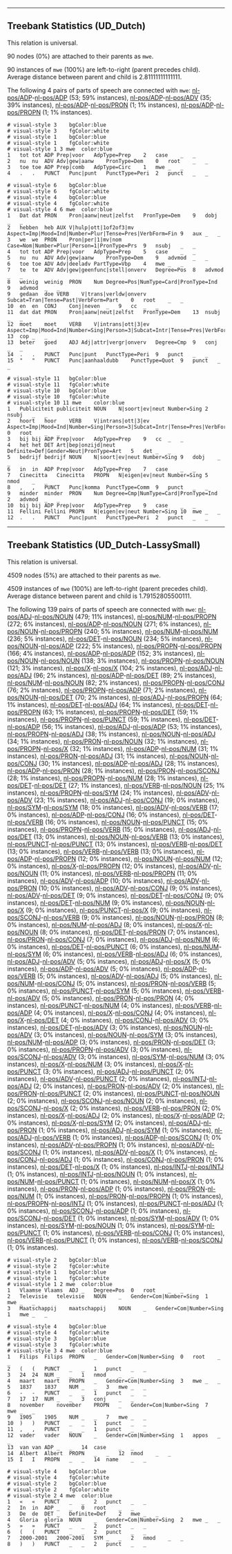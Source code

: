

--------------------------------------------------------------------------------

## Treebank Statistics (UD_Dutch)

This relation is universal.

90 nodes (0%) are attached to their parents as `mwe`.

90 instances of `mwe` (100%) are left-to-right (parent precedes child).
Average distance between parent and child is 2.81111111111111.

The following 4 pairs of parts of speech are connected with `mwe`: [nl-pos/ADP]()-[nl-pos/ADP]() (53; 59% instances), [nl-pos/ADP]()-[nl-pos/ADV]() (35; 39% instances), [nl-pos/ADP]()-[nl-pos/PRON]() (1; 1% instances), [nl-pos/ADP]()-[nl-pos/PROPN]() (1; 1% instances).


~~~ conllu
# visual-style 3	bgColor:blue
# visual-style 3	fgColor:white
# visual-style 1	bgColor:blue
# visual-style 1	fgColor:white
# visual-style 1 3 mwe	color:blue
1	tot	tot	ADP	Prep|voor	AdpType=Prep	2	case	_	_
2	nu	nu	ADV	Adv|gew|aanw	PronType=Dem	0	root	_	_
3	toe	toe	ADP	Prep|comb	AdpType=Circ	1	mwe	_	_
4	.	.	PUNCT	Punc|punt	PunctType=Peri	2	punct	_	_

~~~


~~~ conllu
# visual-style 6	bgColor:blue
# visual-style 6	fgColor:white
# visual-style 4	bgColor:blue
# visual-style 4	fgColor:white
# visual-style 4 6 mwe	color:blue
1	Dat	dat	PRON	Pron|aanw|neut|zelfst	PronType=Dem	9	dobj	_	_
2	hebben	heb	AUX	V|hulp|ott|1of2of3|mv	Aspect=Imp|Mood=Ind|Number=Plur|Tense=Pres|VerbForm=Fin	9	aux	_	_
3	we	we	PRON	Pron|per|1|mv|nom	Case=Nom|Number=Plur|Person=1|PronType=Prs	9	nsubj	_	_
4	tot	tot	ADP	Prep|voor	AdpType=Prep	5	case	_	_
5	nu	nu	ADV	Adv|gew|aanw	PronType=Dem	9	advmod	_	_
6	toe	toe	ADV	Adv|deeladv	PartType=Vbp	4	mwe	_	_
7	te	te	ADV	Adv|gew|geenfunc|stell|onverv	Degree=Pos	8	advmod	_	_
8	weinig	weinig	PRON	Num	Degree=Pos|NumType=Card|PronType=Ind	9	advmod	_	_
9	gedaan	doe	VERB	V|trans|verldw|onverv	Subcat=Tran|Tense=Past|VerbForm=Part	0	root	_	_
10	en	en	CONJ	Conj|neven	_	9	cc	_	_
11	dat	dat	PRON	Pron|aanw|neut|zelfst	PronType=Dem	13	nsubj	_	_
12	moet	moet	VERB	V|intrans|ott|3|ev	Aspect=Imp|Mood=Ind|Number=Sing|Person=3|Subcat=Intr|Tense=Pres|VerbForm=Fin	13	cop	_	_
13	beter	goed	ADJ	Adj|attr|vergr|onverv	Degree=Cmp	9	conj	_	_
14	.	.	PUNCT	Punc|punt	PunctType=Peri	9	punct	_	_
15	"	"	PUNCT	Punc|aanhaaldubb	PunctType=Quot	9	punct	_	_

~~~


~~~ conllu
# visual-style 11	bgColor:blue
# visual-style 11	fgColor:white
# visual-style 10	bgColor:blue
# visual-style 10	fgColor:white
# visual-style 10 11 mwe	color:blue
1	Publiciteit	publiciteit	NOUN	N|soort|ev|neut	Number=Sing	2	nsubj	_	_
2	hoort	hoor	VERB	V|intrans|ott|3|ev	Aspect=Imp|Mood=Ind|Number=Sing|Person=3|Subcat=Intr|Tense=Pres|VerbForm=Fin	0	root	_	_
3	bij	bij	ADP	Prep|voor	AdpType=Prep	9	cc	_	_
4	het	het	DET	Art|bep|onzijd|neut	Definite=Def|Gender=Neut|PronType=Art	5	det	_	_
5	bedrijf	bedrijf	NOUN	N|soort|ev|neut	Number=Sing	9	dobj	_	_
6	in	in	ADP	Prep|voor	AdpType=Prep	7	case	_	_
7	Cinecitta	Cinecitta	PROPN	N|eigen|ev|neut	Number=Sing	5	nmod	_	_
8	,	,	PUNCT	Punc|komma	PunctType=Comm	9	punct	_	_
9	minder	minder	PRON	Num	Degree=Cmp|NumType=Card|PronType=Ind	2	advmod	_	_
10	bij	bij	ADP	Prep|voor	AdpType=Prep	9	case	_	_
11	Fellini	Fellini	PROPN	N|eigen|ev|neut	Number=Sing	10	mwe	_	_
12	.	.	PUNCT	Punc|punt	PunctType=Peri	2	punct	_	_

~~~




--------------------------------------------------------------------------------

## Treebank Statistics (UD_Dutch-LassySmall)

This relation is universal.

4509 nodes (5%) are attached to their parents as `mwe`.

4509 instances of `mwe` (100%) are left-to-right (parent precedes child).
Average distance between parent and child is 1.79152805500111.

The following 139 pairs of parts of speech are connected with `mwe`: [nl-pos/ADJ]()-[nl-pos/NOUN]() (479; 11% instances), [nl-pos/NUM]()-[nl-pos/PROPN]() (272; 6% instances), [nl-pos/ADP]()-[nl-pos/NOUN]() (271; 6% instances), [nl-pos/NOUN]()-[nl-pos/PROPN]() (240; 5% instances), [nl-pos/NUM]()-[nl-pos/NUM]() (236; 5% instances), [nl-pos/DET]()-[nl-pos/NOUN]() (234; 5% instances), [nl-pos/NOUN]()-[nl-pos/ADP]() (222; 5% instances), [nl-pos/PROPN]()-[nl-pos/PROPN]() (166; 4% instances), [nl-pos/ADP]()-[nl-pos/ADP]() (152; 3% instances), [nl-pos/NOUN]()-[nl-pos/NOUN]() (138; 3% instances), [nl-pos/PROPN]()-[nl-pos/NOUN]() (121; 3% instances), [nl-pos/X]()-[nl-pos/X]() (104; 2% instances), [nl-pos/ADJ]()-[nl-pos/ADJ]() (96; 2% instances), [nl-pos/ADP]()-[nl-pos/DET]() (89; 2% instances), [nl-pos/NUM]()-[nl-pos/NOUN]() (82; 2% instances), [nl-pos/PROPN]()-[nl-pos/CONJ]() (76; 2% instances), [nl-pos/PROPN]()-[nl-pos/ADP]() (71; 2% instances), [nl-pos/NOUN]()-[nl-pos/DET]() (70; 2% instances), [nl-pos/ADJ]()-[nl-pos/PROPN]() (64; 1% instances), [nl-pos/DET]()-[nl-pos/ADJ]() (64; 1% instances), [nl-pos/DET]()-[nl-pos/PROPN]() (63; 1% instances), [nl-pos/PROPN]()-[nl-pos/DET]() (59; 1% instances), [nl-pos/PROPN]()-[nl-pos/PUNCT]() (59; 1% instances), [nl-pos/DET]()-[nl-pos/ADP]() (56; 1% instances), [nl-pos/ADJ]()-[nl-pos/ADP]() (53; 1% instances), [nl-pos/PROPN]()-[nl-pos/ADJ]() (38; 1% instances), [nl-pos/NOUN]()-[nl-pos/ADJ]() (34; 1% instances), [nl-pos/PRON]()-[nl-pos/NOUN]() (32; 1% instances), [nl-pos/PROPN]()-[nl-pos/X]() (32; 1% instances), [nl-pos/ADP]()-[nl-pos/NUM]() (31; 1% instances), [nl-pos/PRON]()-[nl-pos/ADJ]() (31; 1% instances), [nl-pos/NOUN]()-[nl-pos/CONJ]() (30; 1% instances), [nl-pos/ADP]()-[nl-pos/ADJ]() (28; 1% instances), [nl-pos/ADP]()-[nl-pos/PRON]() (28; 1% instances), [nl-pos/PRON]()-[nl-pos/SCONJ]() (28; 1% instances), [nl-pos/PROPN]()-[nl-pos/NUM]() (28; 1% instances), [nl-pos/DET]()-[nl-pos/DET]() (27; 1% instances), [nl-pos/VERB]()-[nl-pos/NOUN]() (25; 1% instances), [nl-pos/PROPN]()-[nl-pos/SYM]() (24; 1% instances), [nl-pos/ADV]()-[nl-pos/ADV]() (23; 1% instances), [nl-pos/ADJ]()-[nl-pos/CONJ]() (19; 0% instances), [nl-pos/SYM]()-[nl-pos/SYM]() (18; 0% instances), [nl-pos/ADV]()-[nl-pos/VERB]() (17; 0% instances), [nl-pos/ADP]()-[nl-pos/CONJ]() (16; 0% instances), [nl-pos/DET]()-[nl-pos/VERB]() (16; 0% instances), [nl-pos/NOUN]()-[nl-pos/PUNCT]() (15; 0% instances), [nl-pos/PROPN]()-[nl-pos/VERB]() (15; 0% instances), [nl-pos/ADJ]()-[nl-pos/DET]() (13; 0% instances), [nl-pos/NOUN]()-[nl-pos/VERB]() (13; 0% instances), [nl-pos/PUNCT]()-[nl-pos/PUNCT]() (13; 0% instances), [nl-pos/VERB]()-[nl-pos/DET]() (13; 0% instances), [nl-pos/VERB]()-[nl-pos/VERB]() (13; 0% instances), [nl-pos/ADP]()-[nl-pos/PROPN]() (12; 0% instances), [nl-pos/NOUN]()-[nl-pos/NUM]() (12; 0% instances), [nl-pos/X]()-[nl-pos/PROPN]() (12; 0% instances), [nl-pos/ADV]()-[nl-pos/NOUN]() (11; 0% instances), [nl-pos/VERB]()-[nl-pos/PROPN]() (11; 0% instances), [nl-pos/ADV]()-[nl-pos/ADP]() (10; 0% instances), [nl-pos/ADV]()-[nl-pos/PRON]() (10; 0% instances), [nl-pos/ADV]()-[nl-pos/CONJ]() (9; 0% instances), [nl-pos/ADV]()-[nl-pos/DET]() (9; 0% instances), [nl-pos/DET]()-[nl-pos/CONJ]() (9; 0% instances), [nl-pos/DET]()-[nl-pos/NUM]() (9; 0% instances), [nl-pos/NOUN]()-[nl-pos/X]() (9; 0% instances), [nl-pos/PUNCT]()-[nl-pos/X]() (9; 0% instances), [nl-pos/SCONJ]()-[nl-pos/VERB]() (9; 0% instances), [nl-pos/NOUN]()-[nl-pos/PRON]() (8; 0% instances), [nl-pos/NUM]()-[nl-pos/ADJ]() (8; 0% instances), [nl-pos/X]()-[nl-pos/NOUN]() (8; 0% instances), [nl-pos/DET]()-[nl-pos/PRON]() (7; 0% instances), [nl-pos/PRON]()-[nl-pos/CONJ]() (7; 0% instances), [nl-pos/ADJ]()-[nl-pos/NUM]() (6; 0% instances), [nl-pos/DET]()-[nl-pos/PUNCT]() (6; 0% instances), [nl-pos/NUM]()-[nl-pos/SYM]() (6; 0% instances), [nl-pos/VERB]()-[nl-pos/ADJ]() (6; 0% instances), [nl-pos/ADJ]()-[nl-pos/ADV]() (5; 0% instances), [nl-pos/ADJ]()-[nl-pos/X]() (5; 0% instances), [nl-pos/ADP]()-[nl-pos/ADV]() (5; 0% instances), [nl-pos/ADP]()-[nl-pos/VERB]() (5; 0% instances), [nl-pos/ADV]()-[nl-pos/ADJ]() (5; 0% instances), [nl-pos/NUM]()-[nl-pos/CONJ]() (5; 0% instances), [nl-pos/PRON]()-[nl-pos/VERB]() (5; 0% instances), [nl-pos/PUNCT]()-[nl-pos/SYM]() (5; 0% instances), [nl-pos/VERB]()-[nl-pos/ADV]() (5; 0% instances), [nl-pos/PRON]()-[nl-pos/PRON]() (4; 0% instances), [nl-pos/PUNCT]()-[nl-pos/NUM]() (4; 0% instances), [nl-pos/VERB]()-[nl-pos/ADP]() (4; 0% instances), [nl-pos/X]()-[nl-pos/CONJ]() (4; 0% instances), [nl-pos/X]()-[nl-pos/DET]() (4; 0% instances), [nl-pos/CONJ]()-[nl-pos/ADV]() (3; 0% instances), [nl-pos/DET]()-[nl-pos/ADV]() (3; 0% instances), [nl-pos/NOUN]()-[nl-pos/ADV]() (3; 0% instances), [nl-pos/NOUN]()-[nl-pos/SYM]() (3; 0% instances), [nl-pos/NUM]()-[nl-pos/ADP]() (3; 0% instances), [nl-pos/PRON]()-[nl-pos/DET]() (3; 0% instances), [nl-pos/PROPN]()-[nl-pos/ADV]() (3; 0% instances), [nl-pos/SCONJ]()-[nl-pos/ADV]() (3; 0% instances), [nl-pos/SYM]()-[nl-pos/NUM]() (3; 0% instances), [nl-pos/X]()-[nl-pos/NUM]() (3; 0% instances), [nl-pos/X]()-[nl-pos/PUNCT]() (3; 0% instances), [nl-pos/ADJ]()-[nl-pos/PUNCT]() (2; 0% instances), [nl-pos/ADV]()-[nl-pos/PUNCT]() (2; 0% instances), [nl-pos/INTJ]()-[nl-pos/ADJ]() (2; 0% instances), [nl-pos/PRON]()-[nl-pos/ADV]() (2; 0% instances), [nl-pos/PRON]()-[nl-pos/PUNCT]() (2; 0% instances), [nl-pos/PUNCT]()-[nl-pos/NOUN]() (2; 0% instances), [nl-pos/SCONJ]()-[nl-pos/NOUN]() (2; 0% instances), [nl-pos/SCONJ]()-[nl-pos/X]() (2; 0% instances), [nl-pos/VERB]()-[nl-pos/PRON]() (2; 0% instances), [nl-pos/X]()-[nl-pos/ADJ]() (2; 0% instances), [nl-pos/X]()-[nl-pos/ADP]() (2; 0% instances), [nl-pos/X]()-[nl-pos/SYM]() (2; 0% instances), [nl-pos/ADJ]()-[nl-pos/PRON]() (1; 0% instances), [nl-pos/ADJ]()-[nl-pos/SYM]() (1; 0% instances), [nl-pos/ADJ]()-[nl-pos/VERB]() (1; 0% instances), [nl-pos/ADP]()-[nl-pos/SCONJ]() (1; 0% instances), [nl-pos/ADV]()-[nl-pos/PROPN]() (1; 0% instances), [nl-pos/ADV]()-[nl-pos/SCONJ]() (1; 0% instances), [nl-pos/ADV]()-[nl-pos/X]() (1; 0% instances), [nl-pos/CONJ]()-[nl-pos/ADJ]() (1; 0% instances), [nl-pos/CONJ]()-[nl-pos/PRON]() (1; 0% instances), [nl-pos/DET]()-[nl-pos/X]() (1; 0% instances), [nl-pos/INTJ]()-[nl-pos/INTJ]() (1; 0% instances), [nl-pos/INTJ]()-[nl-pos/NOUN]() (1; 0% instances), [nl-pos/NUM]()-[nl-pos/PUNCT]() (1; 0% instances), [nl-pos/NUM]()-[nl-pos/X]() (1; 0% instances), [nl-pos/PRON]()-[nl-pos/ADP]() (1; 0% instances), [nl-pos/PRON]()-[nl-pos/NUM]() (1; 0% instances), [nl-pos/PRON]()-[nl-pos/PROPN]() (1; 0% instances), [nl-pos/PROPN]()-[nl-pos/INTJ]() (1; 0% instances), [nl-pos/PUNCT]()-[nl-pos/ADJ]() (1; 0% instances), [nl-pos/SCONJ]()-[nl-pos/ADP]() (1; 0% instances), [nl-pos/SCONJ]()-[nl-pos/DET]() (1; 0% instances), [nl-pos/SYM]()-[nl-pos/ADV]() (1; 0% instances), [nl-pos/SYM]()-[nl-pos/NOUN]() (1; 0% instances), [nl-pos/SYM]()-[nl-pos/PUNCT]() (1; 0% instances), [nl-pos/VERB]()-[nl-pos/CONJ]() (1; 0% instances), [nl-pos/VERB]()-[nl-pos/PUNCT]() (1; 0% instances), [nl-pos/VERB]()-[nl-pos/SCONJ]() (1; 0% instances).


~~~ conllu
# visual-style 2	bgColor:blue
# visual-style 2	fgColor:white
# visual-style 1	bgColor:blue
# visual-style 1	fgColor:white
# visual-style 1 2 mwe	color:blue
1	Vlaamse	Vlaams	ADJ	_	Degree=Pos	0	root	_	_
2	Televisie	televisie	NOUN	_	Gender=Com|Number=Sing	1	mwe	_	_
3	Maatschappij	maatschappij	NOUN	_	Gender=Com|Number=Sing	1	mwe	_	_

~~~


~~~ conllu
# visual-style 4	bgColor:blue
# visual-style 4	fgColor:white
# visual-style 3	bgColor:blue
# visual-style 3	fgColor:white
# visual-style 3 4 mwe	color:blue
1	Filips	Filips	PROPN	_	Gender=Com|Number=Sing	0	root	_	_
2	(	(	PUNCT	_	_	1	punct	_	_
3	24	24	NUM	_	_	1	nmod	_	_
4	maart	maart	PROPN	_	Gender=Com|Number=Sing	3	mwe	_	_
5	1837	1837	NUM	_	_	3	mwe	_	_
6	-	-	PUNCT	_	_	1	punct	_	_
7	17	17	NUM	_	_	3	conj	_	_
8	november	november	PROPN	_	Gender=Com|Number=Sing	7	mwe	_	_
9	1905	1905	NUM	_	_	7	mwe	_	_
10	)	)	PUNCT	_	_	1	punct	_	_
11	,	,	PUNCT	_	_	1	punct	_	_
12	vader	vader	NOUN	_	Gender=Com|Number=Sing	1	appos	_	_
13	van	van	ADP	_	_	14	case	_	_
14	Albert	Albert	PROPN	_	_	12	nmod	_	_
15	I	I	PROPN	_	_	14	name	_	_

~~~


~~~ conllu
# visual-style 4	bgColor:blue
# visual-style 4	fgColor:white
# visual-style 2	bgColor:blue
# visual-style 2	fgColor:white
# visual-style 2 4 mwe	color:blue
1	«	«	PUNCT	_	_	2	punct	_	_
2	In	in	ADP	_	_	0	root	_	_
3	De	de	DET	_	Definite=Def	2	mwe	_	_
4	Gloria	gloria	NOUN	_	Gender=Com|Number=Sing	2	mwe	_	_
5	»	»	PUNCT	_	_	2	punct	_	_
6	(	(	PUNCT	_	_	2	punct	_	_
7	2000-2001	2000-2001	SYM	_	_	2	nmod	_	_
8	)	)	PUNCT	_	_	2	punct	_	_

~~~


